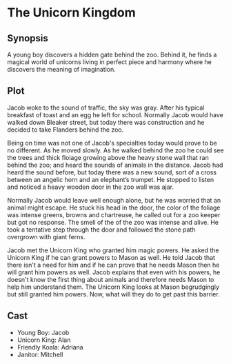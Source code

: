 # The Unicorn Kingdom

## Synopsis

A young boy discovers a hidden gate behind the zoo.
Behind it, he finds a magical world of unicorns living in perfect piece and harmony where he discovers the meaning of imagination.

## Plot

Jacob woke to the sound of traffic, the sky was gray.
After his typical breakfast of toast and an egg he left for school.
Normally Jacob would have walked down Bleaker street, but today there was construction and he decided to take Flanders behind the zoo.

Being on time was not one of Jacob's specialties today would prove to be no different.
As he moved slowly.
As he walked behind the zoo he could see the trees and thick floiage growing above the heavy stone wall that ran behind the zoo; and heard the sounds of animals in the distance.
Jacob had heard the sound before, but today there was a new sound, sort of a cross between an angelic horn and an elephant’s trumpet.
He stopped to listen and noticed a heavy wooden door in the zoo wall was ajar.

Normally Jacob would leave well enough alone, but he was worried that an animal might escape.
He stuck his head in the door, the color of the foliage was intense greens, browns and chartreuse, he called out for a zoo keeper but got no response.
The smell of the of the zoo was intense and alive.
He took a tentative step through the door and followed the stone path overgrown with giant ferns.

Jacob met the Unicorn King who granted him magic powers.
He asked the Unicorn King if he can grant powers to Mason as well.
He told Jacob that there isn't a need for him and if he can prove that he needs Mason then he will grant him powers as well.
Jacob explains that even with his powers, he doesn't know the first thing about animals and therefore needs Mason to help him understand them.
The Unicorn King looks at Mason begrudgingly but still granted him powers. 
Now, what will they do to get past this barrier.

## Cast

* Young Boy: Jacob
* Unicorn King: Alan
* Friendly Koala: Adriana
* Janitor: Mitchell
